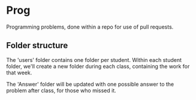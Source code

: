 # Prog
Programming problems, done within a repo for use of pull requests.

## Folder structure
The 'users' folder contains one folder per student. Within each student folder, we'll create a new folder during each class, containing the work for that week.

The 'Answer' folder will be updated with one possible answer to the problem after class, for those who missed it.
